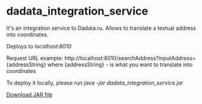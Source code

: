 # dadata_integration_service

It's an integration service to Dadata.ru. Allows to translate a textual address into coordinates.

Deploys to *localhost:8010*

Request URL example:
http://localhost:8010/searchAddress?inputAddress={addressString}
where {addressString} - is what you want to translate into coordinates

To deploy it locally, please run *java -jar dadata_integration_service.jar*

[Download JAR file](https://drive.google.com/file/d/1jjNBhAEu3afpfppIZRNxAbPnQQ98fZ-3/view?usp=sharing "Download JAR file")
